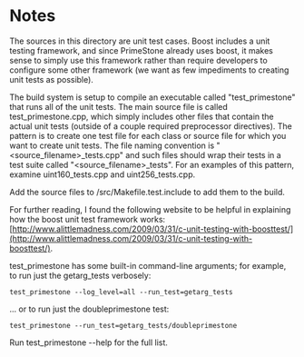 # Notes
The sources in this directory are unit test cases.  Boost includes a
unit testing framework, and since PrimeStone already uses boost, it makes
sense to simply use this framework rather than require developers to
configure some other framework (we want as few impediments to creating
unit tests as possible).

The build system is setup to compile an executable called "test_primestone"
that runs all of the unit tests.  The main source file is called
test_primestone.cpp, which simply includes other files that contain the
actual unit tests (outside of a couple required preprocessor
directives).  The pattern is to create one test file for each class or
source file for which you want to create unit tests.  The file naming
convention is "<source_filename>_tests.cpp" and such files should wrap
their tests in a test suite called "<source_filename>_tests".  For an
examples of this pattern, examine uint160_tests.cpp and
uint256_tests.cpp.

Add the source files to /src/Makefile.test.include to add them to the build.

For further reading, I found the following website to be helpful in
explaining how the boost unit test framework works:
[http://www.alittlemadness.com/2009/03/31/c-unit-testing-with-boosttest/](http://www.alittlemadness.com/2009/03/31/c-unit-testing-with-boosttest/).

test_primestone has some built-in command-line arguments; for
example, to run just the getarg_tests verbosely:

    test_primestone --log_level=all --run_test=getarg_tests

... or to run just the doubleprimestone test:

    test_primestone --run_test=getarg_tests/doubleprimestone

Run  test_primestone --help   for the full list.

